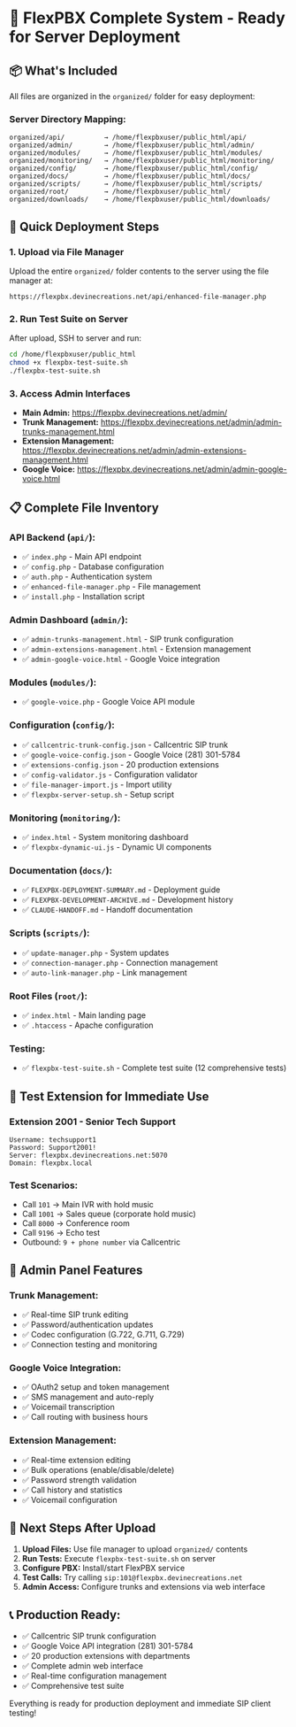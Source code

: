 # 🚀 FlexPBX Complete System - Ready for Server Deployment

## 📦 **What's Included**

All files are organized in the `organized/` folder for easy deployment:

### **Server Directory Mapping:**
```
organized/api/          → /home/flexpbxuser/public_html/api/
organized/admin/        → /home/flexpbxuser/public_html/admin/
organized/modules/      → /home/flexpbxuser/public_html/modules/
organized/monitoring/   → /home/flexpbxuser/public_html/monitoring/
organized/config/       → /home/flexpbxuser/public_html/config/
organized/docs/         → /home/flexpbxuser/public_html/docs/
organized/scripts/      → /home/flexpbxuser/public_html/scripts/
organized/root/         → /home/flexpbxuser/public_html/
organized/downloads/    → /home/flexpbxuser/public_html/downloads/
```

## 🎯 **Quick Deployment Steps**

### **1. Upload via File Manager**
Upload the entire `organized/` folder contents to the server using the file manager at:
```
https://flexpbx.devinecreations.net/api/enhanced-file-manager.php
```

### **2. Run Test Suite on Server**
After upload, SSH to server and run:
```bash
cd /home/flexpbxuser/public_html
chmod +x flexpbx-test-suite.sh
./flexpbx-test-suite.sh
```

### **3. Access Admin Interfaces**
- **Main Admin:** https://flexpbx.devinecreations.net/admin/
- **Trunk Management:** https://flexpbx.devinecreations.net/admin/admin-trunks-management.html
- **Extension Management:** https://flexpbx.devinecreations.net/admin/admin-extensions-management.html
- **Google Voice:** https://flexpbx.devinecreations.net/admin/admin-google-voice.html

## 📋 **Complete File Inventory**

### **API Backend (`api/`):**
- ✅ `index.php` - Main API endpoint
- ✅ `config.php` - Database configuration
- ✅ `auth.php` - Authentication system
- ✅ `enhanced-file-manager.php` - File management
- ✅ `install.php` - Installation script

### **Admin Dashboard (`admin/`):**
- ✅ `admin-trunks-management.html` - SIP trunk configuration
- ✅ `admin-extensions-management.html` - Extension management
- ✅ `admin-google-voice.html` - Google Voice integration

### **Modules (`modules/`):**
- ✅ `google-voice.php` - Google Voice API module

### **Configuration (`config/`):**
- ✅ `callcentric-trunk-config.json` - Callcentric SIP trunk
- ✅ `google-voice-config.json` - Google Voice (281) 301-5784
- ✅ `extensions-config.json` - 20 production extensions
- ✅ `config-validator.js` - Configuration validator
- ✅ `file-manager-import.js` - Import utility
- ✅ `flexpbx-server-setup.sh` - Setup script

### **Monitoring (`monitoring/`):**
- ✅ `index.html` - System monitoring dashboard
- ✅ `flexpbx-dynamic-ui.js` - Dynamic UI components

### **Documentation (`docs/`):**
- ✅ `FLEXPBX-DEPLOYMENT-SUMMARY.md` - Deployment guide
- ✅ `FLEXPBX-DEVELOPMENT-ARCHIVE.md` - Development history
- ✅ `CLAUDE-HANDOFF.md` - Handoff documentation

### **Scripts (`scripts/`):**
- ✅ `update-manager.php` - System updates
- ✅ `connection-manager.php` - Connection management
- ✅ `auto-link-manager.php` - Link management

### **Root Files (`root/`):**
- ✅ `index.html` - Main landing page
- ✅ `.htaccess` - Apache configuration

### **Testing:**
- ✅ `flexpbx-test-suite.sh` - Complete test suite (12 comprehensive tests)

## 🧪 **Test Extension for Immediate Use**

### **Extension 2001 - Senior Tech Support**
```
Username: techsupport1
Password: Support2001!
Server: flexpbx.devinecreations.net:5070
Domain: flexpbx.local
```

### **Test Scenarios:**
- Call `101` → Main IVR with hold music
- Call `1001` → Sales queue (corporate hold music)
- Call `8000` → Conference room
- Call `9196` → Echo test
- Outbound: `9 + phone number` via Callcentric

## 🔧 **Admin Panel Features**

### **Trunk Management:**
- ✅ Real-time SIP trunk editing
- ✅ Password/authentication updates
- ✅ Codec configuration (G.722, G.711, G.729)
- ✅ Connection testing and monitoring

### **Google Voice Integration:**
- ✅ OAuth2 setup and token management
- ✅ SMS management and auto-reply
- ✅ Voicemail transcription
- ✅ Call routing with business hours

### **Extension Management:**
- ✅ Real-time extension editing
- ✅ Bulk operations (enable/disable/delete)
- ✅ Password strength validation
- ✅ Call history and statistics
- ✅ Voicemail configuration

## 🎯 **Next Steps After Upload**

1. **Upload Files:** Use file manager to upload `organized/` contents
2. **Run Tests:** Execute `flexpbx-test-suite.sh` on server
3. **Configure PBX:** Install/start FlexPBX service
4. **Test Calls:** Try calling `sip:101@flexpbx.devinecreations.net`
5. **Admin Access:** Configure trunks and extensions via web interface

## 📞 **Production Ready:**
- ✅ Callcentric SIP trunk configuration
- ✅ Google Voice API integration (281) 301-5784
- ✅ 20 production extensions with departments
- ✅ Complete admin web interface
- ✅ Real-time configuration management
- ✅ Comprehensive test suite

Everything is ready for production deployment and immediate SIP client testing!